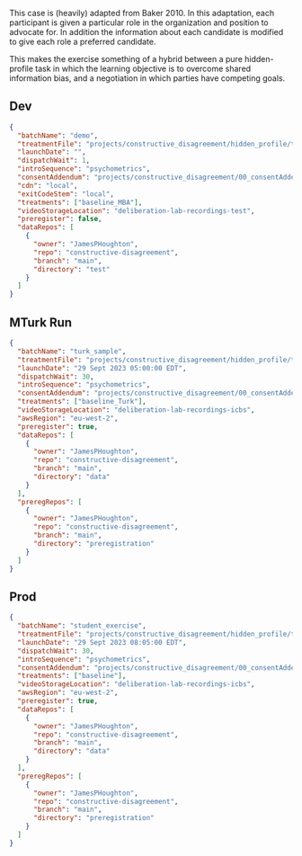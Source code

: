 This case is (heavily) adapted from Baker 2010. In this adaptation, each participant is given a particular role in the organization and position to advocate for. In addition the information about each candidate is modified to give each role a preferred candidate.

This makes the exercise something of a hybrid between a pure hidden-profile task in which the learning objective is to overcome shared information bias, and a negotiation in which parties have competing goals.

## Dev

```json
{
  "batchName": "demo",
  "treatmentFile": "projects/constructive_disagreement/hidden_profile/treatments_hp.yaml",
  "launchDate": "",
  "dispatchWait": 1,
  "introSequence": "psychometrics",
  "consentAddendum": "projects/constructive_disagreement/00_consentAddendum.md",
  "cdn": "local",
  "exitCodeStem": "local",
  "treatments": ["baseline_MBA"],
  "videoStorageLocation": "deliberation-lab-recordings-test",
  "preregister": false,
  "dataRepos": [
    {
      "owner": "JamesPHoughton",
      "repo": "constructive-disagreement",
      "branch": "main",
      "directory": "test"
    }
  ]
}
```

## MTurk Run

```json
{
  "batchName": "turk_sample",
  "treatmentFile": "projects/constructive_disagreement/hidden_profile/treatments_hp.yaml",
  "launchDate": "29 Sept 2023 05:00:00 EDT",
  "dispatchWait": 30,
  "introSequence": "psychometrics",
  "consentAddendum": "projects/constructive_disagreement/00_consentAddendum.md",
  "treatments": ["baseline_Turk"],
  "videoStorageLocation": "deliberation-lab-recordings-icbs",
  "awsRegion": "eu-west-2",
  "preregister": true,
  "dataRepos": [
    {
      "owner": "JamesPHoughton",
      "repo": "constructive-disagreement",
      "branch": "main",
      "directory": "data"
    }
  ],
  "preregRepos": [
    {
      "owner": "JamesPHoughton",
      "repo": "constructive-disagreement",
      "branch": "main",
      "directory": "preregistration"
    }
  ]
}
```

## Prod

```json
{
  "batchName": "student_exercise",
  "treatmentFile": "projects/constructive_disagreement/hidden_profile/treatments_hp.yaml",
  "launchDate": "29 Sept 2023 08:05:00 EDT",
  "dispatchWait": 30,
  "introSequence": "psychometrics",
  "consentAddendum": "projects/constructive_disagreement/00_consentAddendum.md",
  "treatments": ["baseline"],
  "videoStorageLocation": "deliberation-lab-recordings-icbs",
  "awsRegion": "eu-west-2",
  "preregister": true,
  "dataRepos": [
    {
      "owner": "JamesPHoughton",
      "repo": "constructive-disagreement",
      "branch": "main",
      "directory": "data"
    }
  ],
  "preregRepos": [
    {
      "owner": "JamesPHoughton",
      "repo": "constructive-disagreement",
      "branch": "main",
      "directory": "preregistration"
    }
  ]
}
```
